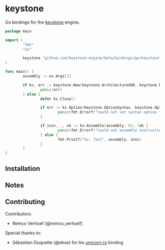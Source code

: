 # keystone 
Go bindings for the [keystone](http://www.keystone-engine.org/) engine.

```go
package main

import (
        "fmt"
        "os"

        keystone "github.com/keystone-engine/beta/bindings/go/keystone"
)

func main() {
        assembly := os.Args[1]

        if ks, err := keystone.New(keystone.ArchitectureX86, keystone.Mode32); err != nil {
                panic(err)
        } else {
                defer ks.Close()

                if err := ks.Option(keystone.OptionSyntax, keystone.OptionSyntaxIntel); err != nil {
                        panic(fmt.Errorf("Could not set syntax option to intel"))
                }

                if insn, _, ok := ks.Assemble(assembly, 0); !ok {
                        panic(fmt.Errorf("Could not assemble instruction"))
                } else {
                        fmt.Printf("%s: [%x]", assembly, insn)
                }
        }
}
```

## Installation

## Notes

## Contributing

Contributors:
- Remco Verhoef (@remco_verhoef)

Special thanks to:
- Sébastien Duquette (@ekse) for his [unicorn-rs](https://github.com/ekse/unicorn-rs) binding
